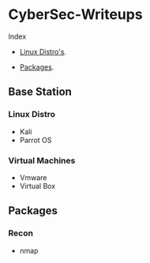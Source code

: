 # CyberSec-Writeups

Index

- [Linux Distro's](#linux-distro).

- [Packages](#packages).

## Base Station
### Linux Distro

- Kali
- Parrot OS

### Virtual Machines

- Vmware
- Virtual Box

## Packages
### Recon
- nmap
  
